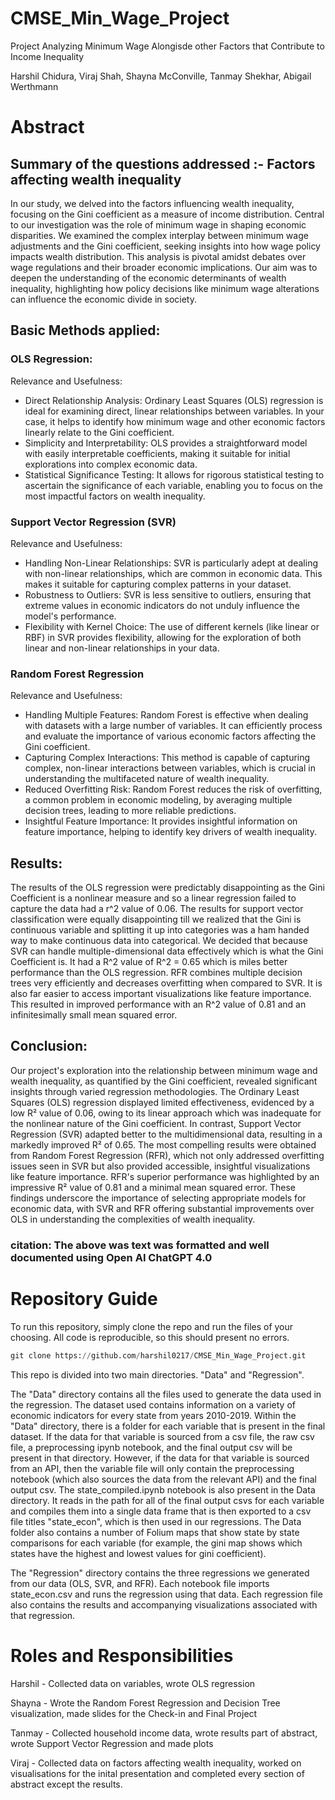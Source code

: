 # CMSE_Min_Wage_Project
Project Analyzing Minimum Wage Alongisde other Factors that Contribute to Income Inequality

Harshil Chidura, Viraj Shah, Shayna McConville, Tanmay Shekhar, Abigail Werthmann

# Abstract
## Summary of the questions addressed :- Factors affecting wealth inequality

In our study, we delved into the factors influencing wealth inequality, focusing on the Gini coefficient as a measure of income distribution. Central to our investigation was the role of minimum wage in shaping economic disparities. We examined the complex interplay between minimum wage adjustments and the Gini coefficient, seeking insights into how wage policy impacts wealth distribution. This analysis is pivotal amidst debates over wage regulations and their broader economic implications. Our aim was to deepen the understanding of the economic determinants of wealth inequality, highlighting how policy decisions like minimum wage alterations can influence the economic divide in society.

## Basic Methods applied:

### OLS Regression:

Relevance and Usefulness:
- Direct Relationship Analysis: Ordinary Least Squares (OLS) regression is ideal for examining direct, linear relationships between variables. In your case, it helps to identify how minimum wage and other economic factors linearly relate to the Gini coefficient.
- Simplicity and Interpretability: OLS provides a straightforward model with easily interpretable coefficients, making it suitable for initial explorations into complex economic data.
- Statistical Significance Testing: It allows for rigorous statistical testing to ascertain the significance of each variable, enabling you to focus on the most impactful factors on wealth inequality.

### Support Vector Regression (SVR)

Relevance and Usefulness:
- Handling Non-Linear Relationships: SVR is particularly adept at dealing with non-linear relationships, which are common in economic data. This makes it suitable for capturing complex patterns in your dataset.
- Robustness to Outliers: SVR is less sensitive to outliers, ensuring that extreme values in economic indicators do not unduly influence the model's performance.
- Flexibility with Kernel Choice: The use of different kernels (like linear or RBF) in SVR provides flexibility, allowing for the exploration of both linear and non-linear relationships in your data.

### Random Forest Regression

Relevance and Usefulness:
- Handling Multiple Features: Random Forest is effective when dealing with datasets with a large number of variables. It can efficiently process and evaluate the importance of various economic factors affecting the Gini coefficient.
- Capturing Complex Interactions: This method is capable of capturing complex, non-linear interactions between variables, which is crucial in understanding the multifaceted nature of wealth inequality.
- Reduced Overfitting Risk: Random Forest reduces the risk of overfitting, a common problem in economic modeling, by averaging multiple decision trees, leading to more reliable predictions.
- Insightful Feature Importance: It provides insightful information on feature importance, helping to identify key drivers of wealth inequality.

## Results:

The results of the OLS regression were predictably disappointing as the Gini Coefficient is a nonlinear measure and so a linear regression failed to capture the data had a r^2 value of 0.06.
The results for support vector classification were equally disappointing till we realized that the Gini is continuous variable and splitting it up into categories was a ham handed way to make continuous data into categorical. We decided that because SVR can handle multiple-dimensional data effectively which is what the Gini Coefficient is. It had a R^2 value of R^2 = 0.65 which is miles better performance than the OLS regression. RFR combines multiple decision trees very efficiently and decreases overfitting when compared to SVR. It is also far easier to access important visualizations like feature importance. This resulted in improved performance with an R^2 value of 0.81 and an infinitesimally small mean squared error.

## Conclusion:

Our project's exploration into the relationship between minimum wage and wealth inequality, as quantified by the Gini coefficient, revealed significant insights through varied regression methodologies. The Ordinary Least Squares (OLS) regression displayed limited effectiveness, evidenced by a low R² value of 0.06, owing to its linear approach which was inadequate for the nonlinear nature of the Gini coefficient. In contrast, Support Vector Regression (SVR) adapted better to the multidimensional data, resulting in a markedly improved R² of 0.65. The most compelling results were obtained from Random Forest Regression (RFR), which not only addressed overfitting issues seen in SVR but also provided accessible, insightful visualizations like feature importance. RFR's superior performance was highlighted by an impressive R² value of 0.81 and a minimal mean squared error. These findings underscore the importance of selecting appropriate models for economic data, with SVR and RFR offering substantial improvements over OLS in understanding the complexities of wealth inequality.

### citation: The above was text was formatted and well documented using Open AI ChatGPT 4.0

# Repository Guide
To run this repository, simply clone the repo and run the files of your choosing. All code is reproducible, so this should present no errors.
```python
git clone https://github.com/harshil0217/CMSE_Min_Wage_Project.git
```

This repo is divided into two main directories. "Data" and "Regression".

The "Data" directory contains all the files used to generate the data used in the regression. The dataset used contains information on a variety of economic indicators for every state from years 2010-2019. Within the "Data" directory, there is a folder for each variable that is present in the final dataset. If the data for that variable is sourced from a csv file, the raw csv file, a preprocessing ipynb notebook, and the final output csv will be present in that directory. However, if the data for that variable is sourced from an API, then the variable file will only contain the preprocessing notebook (which also sources the data from the relevant API) and the final output csv. The state_compiled.ipynb notebook is also present in the Data directory. It reads in the path for all of the final output csvs for each variable and compiles them into a single data frame that is then exported to a csv file titles "state_econ", which is then used in our regressions. The Data folder also contains a number of Folium maps that show state by state comparisons for each variable (for example, the gini map shows which states have the highest and lowest values for gini coefficient).

The "Regression" directory contains the three regressions we generated from our data (OLS, SVR, and RFR). Each notebook file imports state_econ.csv and runs the regression using that data. Each regression file also contains the results and accompanying visualizations associated with that regression.

# Roles and Responsibilities

Harshil - Collected data on variables, wrote OLS regression

Shayna - Wrote the Random Forest Regression and Decision Tree visualization, made slides for the Check-in and Final Project  

Tanmay - Collected household income data, wrote results part of abstract, wrote Support Vector Regression and made plots 

Viraj - Collected data on factors affecting wealth inequality, worked on visualisations for the inital presentation and completed every section of abstract except the results.
